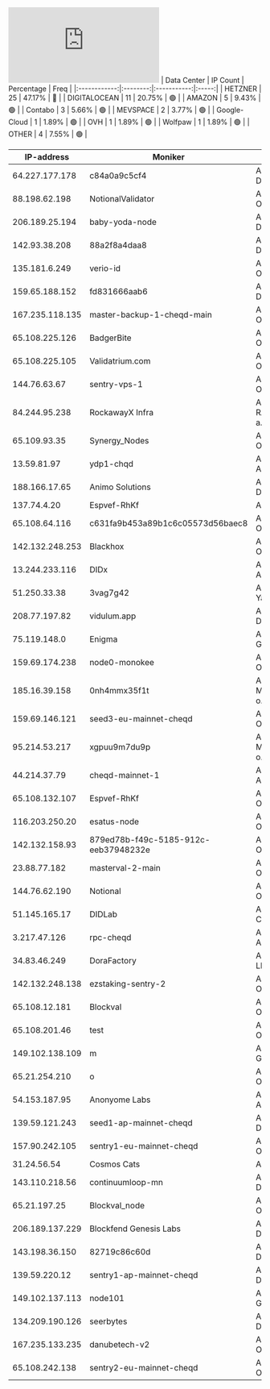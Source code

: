 ![Diagramm](https://github.com/obajay/StateSync-snapshots/blob/main/Projects/Cheqd/1/README.md)
| Data Center | IP Count | Percentage | Freq |
|:------------:|:--------:|:-----------:|:-----:|
| HETZNER | 25 | 47.17% | 🔴 |
| DIGITALOCEAN | 11 | 20.75% | 🟢 |
| AMAZON | 5 | 9.43% | 🟢 |
| Contabo | 3 | 5.66% | 🟢 |
| MEVSPACE | 2 | 3.77% | 🟢 |
| Google-Cloud | 1 | 1.89% | 🟢 |
| OVH | 1 | 1.89% | 🟢 |
| Wolfpaw | 1 | 1.89% | 🟢 |
| OTHER | 4 | 7.55% | 🟢 |

<!-- START_TABLE -->
| IP-address | Moniker | Organization | Country | City |
|-------------|---------|---------------|---------|------|
| 64.227.177.178 | c84a0a9c5cf4 | AS14061 DigitalOcean, LLC | 🇮🇳 IN | Doddaballapura |
| 88.198.62.198 | NotionalValidator | AS24940 Hetzner Online GmbH | 🇩🇪 DE | Falkenstein |
| 206.189.25.194 | baby-yoda-node | AS14061 DigitalOcean, LLC | 🇬🇧 GB | London |
| 142.93.38.208 | 88a2f8a4daa8 | AS14061 DigitalOcean, LLC | 🇬🇧 GB | London |
| 135.181.6.249 | verio-id | AS24940 Hetzner Online GmbH | 🇫🇮 FI | Tuusula |
| 159.65.188.152 | fd831666aab6 | AS14061 DigitalOcean, LLC | 🇺🇸 US | Clifton |
| 167.235.118.135 | master-backup-1-cheqd-main | AS24940 Hetzner Online GmbH | 🇩🇪 DE | Falkenstein |
| 65.108.225.126 | BadgerBite | AS24940 Hetzner Online GmbH | 🇫🇮 FI | Helsinki |
| 65.108.225.105 | Validatrium.com | AS24940 Hetzner Online GmbH | 🇫🇮 FI | Helsinki |
| 144.76.63.67 | sentry-vps-1 | AS24940 Hetzner Online GmbH | 🇩🇪 DE | Falkenstein |
| 84.244.95.238 | RockawayX Infra | AS25248 RADIOKOMUNIKACE a.s. | 🇨🇿 CZ | Prague |
| 65.109.93.35 | Synergy_Nodes | AS24940 Hetzner Online GmbH | 🇫🇮 FI | Helsinki |
| 13.59.81.97 | ydp1-chqd | AS16509 Amazon.com, Inc. | 🇺🇸 US | Hilliard |
| 188.166.17.65 | Animo Solutions | AS14061 DigitalOcean, LLC | 🇳🇱 NL | Amsterdam |
| 137.74.4.20 | Espvef-RhKf | AS16276 OVH SAS | 🇵🇱 PL | Warsaw |
| 65.108.64.116 | c631fa9b453a89b1c6c05573d56baec8 | AS24940 Hetzner Online GmbH | 🇫🇮 FI | Helsinki |
| 142.132.248.253 | Blackhox | AS24940 Hetzner Online GmbH | 🇩🇪 DE | Falkenstein |
| 13.244.233.116 | DIDx | AS16509 Amazon.com, Inc. | 🇿🇦 ZA | Cape Town |
| 51.250.33.38 | 3vag7g42 | AS200350 Yandex.Cloud LLC | 🇷🇺 RU | Moscow |
| 208.77.197.82 | vidulum.app | AS30500 Wolfpaw Data Centres Inc | 🇨🇦 CA | Edmonton |
| 75.119.148.0 | Enigma | AS51167 Contabo GmbH | 🇩🇪 DE | Düsseldorf |
| 159.69.174.238 | node0-monokee | AS24940 Hetzner Online GmbH | 🇩🇪 DE | Gunzenhausen |
| 185.16.39.158 | 0nh4mmx35f1t | AS201814 MEVSPACE sp. z o.o. | 🇵🇱 PL | Warsaw |
| 159.69.146.121 | seed3-eu-mainnet-cheqd | AS24940 Hetzner Online GmbH | 🇩🇪 DE | Nürnberg |
| 95.214.53.217 | xgpuu9m7du9p | AS201814 MEVSPACE sp. z o.o. | 🇵🇱 PL | Warsaw |
| 44.214.37.79 | cheqd-mainnet-1 | AS14618 Amazon.com, Inc. | 🇺🇸 US | Ashburn |
| 65.108.132.107 | Espvef-RhKf | AS24940 Hetzner Online GmbH | 🇫🇮 FI | Helsinki |
| 116.203.250.20 | esatus-node | AS24940 Hetzner Online GmbH | 🇩🇪 DE | Falkenstein |
| 142.132.158.93 | 879ed78b-f49c-5185-912c-eeb37948232e | AS24940 Hetzner Online GmbH | 🇩🇪 DE | Falkenstein |
| 23.88.77.182 | masterval-2-main | AS24940 Hetzner Online GmbH | 🇩🇪 DE | Falkenstein |
| 144.76.62.190 | Notional | AS24940 Hetzner Online GmbH | 🇩🇪 DE | Falkenstein |
| 51.145.165.17 | DIDLab | AS8075 Microsoft Corporation | 🇳🇱 NL | Amsterdam |
| 3.217.47.126 | rpc-cheqd | AS14618 Amazon.com, Inc. | 🇺🇸 US | Ashburn |
| 34.83.46.249 | DoraFactory | AS396982 Google LLC | 🇺🇸 US | The Dalles |
| 142.132.248.138 | ezstaking-sentry-2 | AS24940 Hetzner Online GmbH | 🇩🇪 DE | Falkenstein |
| 65.108.12.181 | Blockval | AS24940 Hetzner Online GmbH | 🇫🇮 FI | Helsinki |
| 65.108.201.46 | test | AS24940 Hetzner Online GmbH | 🇫🇮 FI | Helsinki |
| 149.102.138.109 | m | AS51167 Contabo GmbH | 🇩🇪 DE | Düsseldorf |
| 65.21.254.210 | o | AS24940 Hetzner Online GmbH | 🇫🇮 FI | Helsinki |
| 54.153.187.95 | Anonyome Labs | AS16509 Amazon.com, Inc. | 🇦🇺 AU | Sydney |
| 139.59.121.243 | seed1-ap-mainnet-cheqd | AS14061 DigitalOcean, LLC | 🇸🇬 SG | Singapore |
| 157.90.242.105 | sentry1-eu-mainnet-cheqd | AS24940 Hetzner Online GmbH | 🇩🇪 DE | Falkenstein |
| 31.24.56.54 | Cosmos Cats | AS61307 AS STV | 🇪🇪 EE | Maardu |
| 143.110.218.56 | continuumloop-mn | AS14061 DigitalOcean, LLC | 🇨🇦 CA | Toronto |
| 65.21.197.25 | Blockval_node | AS24940 Hetzner Online GmbH | 🇫🇮 FI | Helsinki |
| 206.189.137.229 | Blockfend Genesis Labs | AS14061 DigitalOcean, LLC | 🇮🇳 IN | Doddaballapura |
| 143.198.36.150 | 82719c86c60d | AS14061 DigitalOcean, LLC | 🇨🇦 CA | Toronto |
| 139.59.220.12 | sentry1-ap-mainnet-cheqd | AS14061 DigitalOcean, LLC | 🇸🇬 SG | Singapore |
| 149.102.137.113 | node101 | AS51167 Contabo GmbH | 🇩🇪 DE | Düsseldorf |
| 134.209.190.126 | seerbytes | AS14061 DigitalOcean, LLC | 🇬🇧 GB | London |
| 167.235.133.235 | danubetech-v2 | AS24940 Hetzner Online GmbH | 🇩🇪 DE | Nürnberg |
| 65.108.242.138 | sentry2-eu-mainnet-cheqd | AS24940 Hetzner Online GmbH | 🇫🇮 FI | Helsinki |

<!-- END_TABLE -->